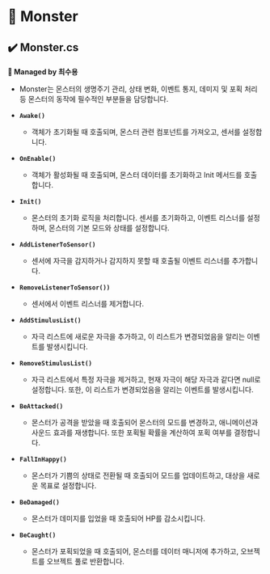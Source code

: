 # 📌 Monster
## ✔️ Monster.cs
**🎇 Managed by 최수용**

- Monster는 몬스터의 생명주기 관리, 상태 변화, 이벤트 통지, 데미지 및 포획 처리 등 몬스터의 동작에 필수적인 부분들을 담당합니다.

- **``Awake()``**
  - 객체가 초기화될 때 호출되며, 몬스터 관련 컴포넌트를 가져오고, 센서를 설정합니다.

- **``OnEnable()``**
  - 객체가 활성화될 때 호출되며, 몬스터 데이터를 초기화하고 Init 메서드를 호출합니다.

- **``Init()``**
  - 몬스터의 초기화 로직을 처리합니다. 센서를 초기화하고, 이벤트 리스너를 설정하며, 몬스터의 기본 모드와 상태를 설정합니다.

- **``AddListenerToSensor()``**
  - 센서에 자극을 감지하거나 감지하지 못할 때 호출될 이벤트 리스너를 추가합니다.

- **``RemoveListenerToSensor())``**
  - 센서에서 이벤트 리스너를 제거합니다.

- **``AddStimulusList()``**
  - 자극 리스트에 새로운 자극을 추가하고, 이 리스트가 변경되었음을 알리는 이벤트를 발생시킵니다.

- **``RemoveStimulusList()``**
  - 자극 리스트에서 특정 자극을 제거하고, 현재 자극이 해당 자극과 같다면 null로 설정합니다. 또한, 이 리스트가 변경되었음을 알리는 이벤트를 발생시킵니다.

- **``BeAttacked()``**
  - 몬스터가 공격을 받았을 때 호출되어 몬스터의 모드를 변경하고, 애니메이션과 사운드 효과를 재생합니다. 또한 포획될 확률을 계산하여 포획 여부를 결정합니다.

- **``FallInHappy()``**
  - 몬스터가 기쁨의 상태로 전환될 때 호출되어 모드를 업데이트하고, 대상을 새로운 목표로 설정합니다.

- **``BeDamaged()``**
  - 몬스터가 데미지를 입었을 때 호출되어 HP를 감소시킵니다.
- **``BeCaught()``**
  - 몬스터가 포획되었을 때 호출되어, 몬스터를 데이터 매니저에 추가하고, 오브젝트를 오브젝트 풀로 반환합니다.
